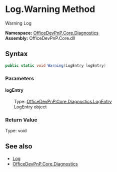 # Log.Warning Method  
 Warning Log   

**Namespace:** [OfficeDevPnP.Core.Diagnostics](OfficeDevPnP.Core.Diagnostics.md)  
**Assembly:** OfficeDevPnP.Core.dll  
## Syntax
```C#
public static void Warning(LogEntry logEntry)
```
### Parameters
#### logEntry  
&emsp;&emsp;Type: [OfficeDevPnP.Core.Diagnostics.LogEntry](OfficeDevPnP.Core.Diagnostics.LogEntry.md)  
&emsp;&emsp;LogEntry object  

  

### Return Value
Type: void  

## See also
- [Log](OfficeDevPnP.Core.Diagnostics.Log.md) 
- [OfficeDevPnP.Core.Diagnostics](OfficeDevPnP.Core.Diagnostics.md) 
